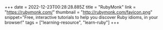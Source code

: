 +++
date = 2022-12-23T00:28:28.885Z
title = "RubyMonk"
link = "https://rubymonk.com/"
thumbnail = "http://rubymonk.com/favicon.png"
snippet="Free, interactive tutorials to help you discover Ruby idioms, in your browser!"
tags = ["learning-resource", "learn-ruby"]
+++

